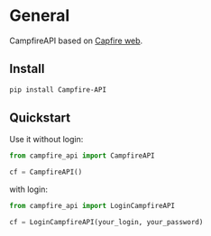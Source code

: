 # General

CampfireAPI based on [Capfire web](https://github.com/timas130/campfire-web).

## Install

```bash
pip install Campfire-API
```

## Quickstart

Use it without login:
```python
from campfire_api import CampfireAPI

cf = CampfireAPI()
```

with login:
```python
from campfire_api import LoginCampfireAPI

cf = LoginCampfireAPI(your_login, your_password)
```
